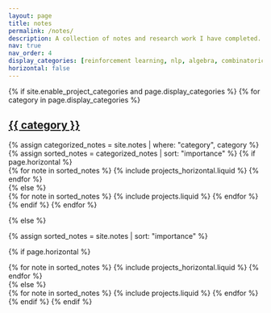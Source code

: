 ```yaml
---
layout: page
title: notes
permalink: /notes/
description: A collection of notes and research work I have completed.
nav: true
nav_order: 4
display_categories: [reinforcement learning, nlp, algebra, combinatorics]
horizontal: false
---
```

<!-- Google tag (gtag.js) -->
<script async src="https://www.googletagmanager.com/gtag/js?id=G-0823RLC0T3"></script>
<script>
  window.dataLayer = window.dataLayer || [];
  function gtag(){dataLayer.push(arguments);}
  gtag('js', new Date());

  gtag('config', 'G-0823RLC0T3');
</script>

<!-- pages/notes.md -->
<div class="projects">
{% if site.enable_project_categories and page.display_categories %}
  <!-- Display categorized notes -->
  {% for category in page.display_categories %}
  <a id="{{ category }}" href=".#{{ category }}">
    <h2 class="category">{{ category }}</h2>
  </a>
  {% assign categorized_notes = site.notes | where: "category", category %}
  {% assign sorted_notes = categorized_notes | sort: "importance" %}
  <!-- Generate cards for each note -->
  {% if page.horizontal %}
  <div class="container">
    <div class="row row-cols-2">
    {% for note in sorted_notes %}
      {% include projects_horizontal.liquid %}
    {% endfor %}
    </div>
  </div>
  {% else %}
  <div class="grid">
    {% for note in sorted_notes %}
      {% include projects.liquid %}
    {% endfor %}
  </div>
  {% endif %}
  {% endfor %}

{% else %}

<!-- Display notes without categories -->

{% assign sorted_notes = site.notes | sort: "importance" %}

  <!-- Generate cards for each note -->

{% if page.horizontal %}

  <div class="container">
    <div class="row row-cols-2">
    {% for note in sorted_notes %}
      {% include projects_horizontal.liquid %}
    {% endfor %}
    </div>
  </div>
  {% else %}
  <div class="grid">
    {% for note in sorted_notes %}
      {% include projects.liquid %}
    {% endfor %}
  </div>
  {% endif %}
{% endif %}
</div>